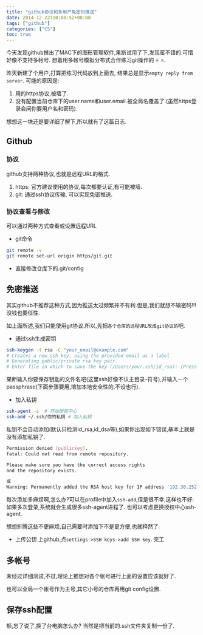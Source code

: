 ```yaml
---
title: "github协议和多用户免密码推送"
date: 2014-12-22T10:08:52+08:00
tags: ["github"]
categories: ["CS"]
toc: true
---
```


今天发现github推出了MAC下的图形管理软件,果断试用了下,发现蛮不错的.可惜好像不支持多帐号. 想着用多帐号模拟分布式合作练习git操作的 = =.

昨天新建了个用户,打算把练习代码放到上面去, 结果总是显示`empty reply from server`. 可能的原因是:

1. 用的https协议,被墙了.
2. 没有配置当前仓库下的user.name和user.email.被全局名覆盖了.(虽然https登录会问你要用户名和密码).

想想这一块还是要详细了解下,所以就有了这篇日志.

## Github
### 协议
github支持两种协议,也就是远程URL的格式.

1. https: 官方建议使用的协议,每次都要认证,有可能被墙.
2. git: 通过ssh协议传输, 可以实现免密推送.

### 协议查看与修改
可以通过两种方式查看或设置远程URL

* git命令

```zsh
git remote -v
git remote set-url origin https/git.git
```
* 直接修改仓库下的.git/config

## 免密推送
其实github不推荐这种方式,因为推送太过频繁并不有利.但是,我们就想不输密码!!!没钱也要任性.

如上面所述,我们只能使用git协议.所以,先把`各个仓库的远程URL改成git协议的`吧.

* 通过ssh生成密钥

```zsh
ssh-keygen -t rsa -C "your_email@example.com"
# Creates a new ssh key, using the provided email as a label
# Generating public/private rsa key pair.
# Enter file in which to save the key (/Users/you/.ssh/id_rsa): [Press enter]
```

果断输入你要保存钥匙的文件名吧(这里ssh好像不认主目录`~`符号),并输入一个passphrase(下面步骤要用,增加本地安全性的,不设也行).

* 加入私钥

```zsh
ssh-agent -s  # 开始授权中心
ssh-add ~/.ssh/你的私钥 # 加入私钥
```
私钥不会自动添加(默认只检测id_rsa,id_dsa等),如果你出现如下错误,基本上就是没有添加私钥了.

```zsh
Permission denied (publickey).
fatal: Could not read from remote repository.

Please make sure you have the correct access rights
and the repository exists.

或
Warning: Permanently added the RSA host key for IP address '192.30.252.128' to the list of known hosts.

```

每次添加多麻烦啊,怎么办?可以在profile中加入`ssh-add`,但是很不幸,这样也不好: 如果多次登录,系统就会生成很多ssh-agent进程了. 也可以考虑更换授权中心ssh-agent.

想想折腾这些不更麻烦,自己需要时添加下不是更方便,也就释然了.

* 上传公钥
上github,点`settings->SSH keys->add SSH key`. 完工

## 多帐号
未经过详细测试,不过,理论上推想对各个帐号进行上面的设置应该就好了.

也可以全局一个帐号作为主号,其它小号的仓库再用git config设置.

## 保存ssh配置
额,忘了说了,换了台电脑怎么办? 当然是把当前的.ssh文件夹复制一份了.